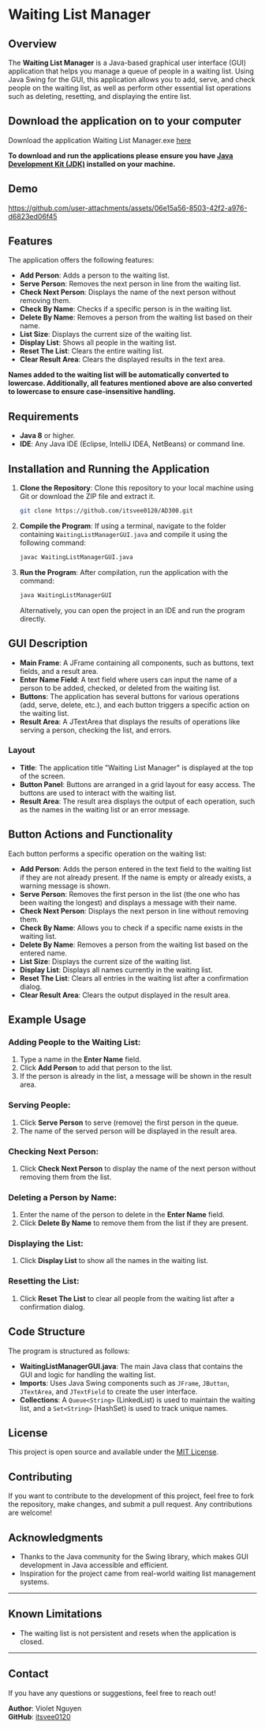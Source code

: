 

# Waiting List Manager

## Overview

The **Waiting List Manager** is a Java-based graphical user interface (GUI) application that helps you manage a queue of people in a waiting list. Using Java Swing for the GUI, this application allows you to add, serve, and check people on the waiting list, as well as perform other essential list operations such as deleting, resetting, and displaying the entire list.


## Download the application on to your computer
Download the application Waiting List Manager.exe [here](https://drive.google.com/file/d/1-cXVfzbWB-12AKihTAj7FJfa7fWAcSDF/view?usp=drive_link)

**To download and run the applications please ensure you have [Java Development Kit (JDK)](https://www.oracle.com/java/technologies/javase-jdk11-downloads.html)
installed on your machine.**


## Demo



https://github.com/user-attachments/assets/06e15a56-8503-42f2-a976-d6823ed06f45





## Features

The application offers the following features:

- **Add Person**: Adds a person to the waiting list.
- **Serve Person**: Removes the next person in line from the waiting list.
- **Check Next Person**: Displays the name of the next person without removing them.
- **Check By Name**: Checks if a specific person is in the waiting list.
- **Delete By Name**: Removes a person from the waiting list based on their name.
- **List Size**: Displays the current size of the waiting list.
- **Display List**: Shows all people in the waiting list.
- **Reset The List**: Clears the entire waiting list.
- **Clear Result Area**: Clears the displayed results in the text area.


**Names added to the waiting list will be automatically converted to lowercase.
Additionally, all features mentioned above are also converted to lowercase to 
ensure case-insensitive handling.**

## Requirements

- **Java 8** or higher.
- **IDE**: Any Java IDE (Eclipse, IntelliJ IDEA, NetBeans) or command line.

## Installation and Running the Application

1. **Clone the Repository**:
   Clone this repository to your local machine using Git or download the ZIP file and extract it.

   ```bash
   git clone https://github.com/itsvee0120/AD300.git
   ```

2. **Compile the Program**:
   If using a terminal, navigate to the folder containing `WaitingListManagerGUI.java` and compile it using the following command:

   ```bash
   javac WaitingListManagerGUI.java
   ```

3. **Run the Program**:
   After compilation, run the application with the command:

   ```bash
   java WaitingListManagerGUI
   ```

   Alternatively, you can open the project in an IDE and run the program directly.

## GUI Description

- **Main Frame**: A JFrame containing all components, such as buttons, text fields, and a result area.
- **Enter Name Field**: A text field where users can input the name of a person to be added, checked, or deleted from the waiting list.
- **Buttons**: The application has several buttons for various operations (add, serve, delete, etc.), and each button triggers a specific action on the waiting list.
- **Result Area**: A JTextArea that displays the results of operations like serving a person, checking the list, and errors.

### Layout

- **Title**: The application title "Waiting List Manager" is displayed at the top of the screen.
- **Button Panel**: Buttons are arranged in a grid layout for easy access. The buttons are used to interact with the waiting list.
- **Result Area**: The result area displays the output of each operation, such as the names in the waiting list or an error message.

## Button Actions and Functionality

Each button performs a specific operation on the waiting list:

- **Add Person**: Adds the person entered in the text field to the waiting list if they are not already present. If the name is empty or already exists, a warning message is shown.
- **Serve Person**: Removes the first person in the list (the one who has been waiting the longest) and displays a message with their name.
- **Check Next Person**: Displays the next person in line without removing them.
- **Check By Name**: Allows you to check if a specific name exists in the waiting list.
- **Delete By Name**: Removes a person from the waiting list based on the entered name.
- **List Size**: Displays the current size of the waiting list.
- **Display List**: Displays all names currently in the waiting list.
- **Reset The List**: Clears all entries in the waiting list after a confirmation dialog.
- **Clear Result Area**: Clears the output displayed in the result area.

## Example Usage

### Adding People to the Waiting List:
1. Type a name in the **Enter Name** field.
2. Click **Add Person** to add that person to the list.
3. If the person is already in the list, a message will be shown in the result area.

### Serving People:
1. Click **Serve Person** to serve (remove) the first person in the queue.
2. The name of the served person will be displayed in the result area.

### Checking Next Person:
1. Click **Check Next Person** to display the name of the next person without removing them from the list.

### Deleting a Person by Name:
1. Enter the name of the person to delete in the **Enter Name** field.
2. Click **Delete By Name** to remove them from the list if they are present.

### Displaying the List:
1. Click **Display List** to show all the names in the waiting list.

### Resetting the List:
1. Click **Reset The List** to clear all people from the waiting list after a confirmation dialog.


## Code Structure

The program is structured as follows:

- **WaitingListManagerGUI.java**: The main Java class that contains the GUI and logic for handling the waiting list.
- **Imports**: Uses Java Swing components such as `JFrame`, `JButton`, `JTextArea`, and `JTextField` to create the user interface.
- **Collections**: A `Queue<String>` (LinkedList) is used to maintain the waiting list, and a `Set<String>` (HashSet) is used to track unique names.

## License

This project is open source and available under the [MIT License](LICENSE).

## Contributing

If you want to contribute to the development of this project, feel free to fork the repository, make changes, and submit a pull request. Any contributions are welcome!

## Acknowledgments

- Thanks to the Java community for the Swing library, which makes GUI development in Java accessible and efficient.
- Inspiration for the project came from real-world waiting list management systems.

---

## Known Limitations

- The waiting list is not persistent and resets when the application is closed.

---

## Contact

If you have any questions or suggestions, feel free to reach out!

**Author**: Violet Nguyen  
**GitHub**: [itsvee0120](https://github.com/itsvee0120)  
